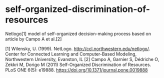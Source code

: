 # self-organized-discrimination-of-resources
Netlogo[1] model of self-organized decision-making process based on article by Campo A et al.[2]

[1] Wilensky, U. (1999). NetLogo. http://ccl.northwestern.edu/netlogo/. Center for Connected Learning and Computer-Based Modeling, Northwestern University, Evanston, IL
[2] Campo A, Garnier S, Dédriche O, Zekkri M, Dorigo M (2011) Self-Organized Discrimination of Resources. PLoS ONE 6(5): e19888. https://doi.org/10.1371/journal.pone.0019888
